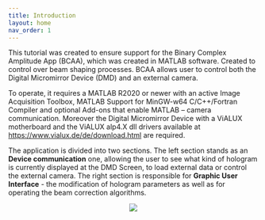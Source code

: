 ```yaml
---
title: Introduction
layout: home
nav_order: 1
---
```

This tutorial was created to ensure support for the Binary Complex Amplitude App (BCAA), which was created in MATLAB software. Created to control over beam shaping processes. BCAA allows user to control both the Digital Micromirror Device (DMD) and an external camera.

To operate, it requires a MATLAB R2020 or newer with an active Image Acquisition Toolbox, MATLAB Support for MinGW-w64 C/C++/Fortran Compiler and optional Add-ons that enable MATLAB – camera communication. Moreover the Digital Micromirror Device with a ViALUX motherboard and the ViALUX alp4.X dll drivers available at https://www.vialux.de/de/download.html are required.


The application is divided into two sections. The left section stands as an **Device communication** one, allowing the user to see what kind of hologram is currently displayed at the DMD Screen, to load external data or control the external camera. The right section is responsible for **Graphic User Interface** - the modification of hologram parameters as well as for operating the beam correction algorithms.

<p align="center">
  <img src="/BCAA_tutorial/assets/images/Introduction.png">
</p>



